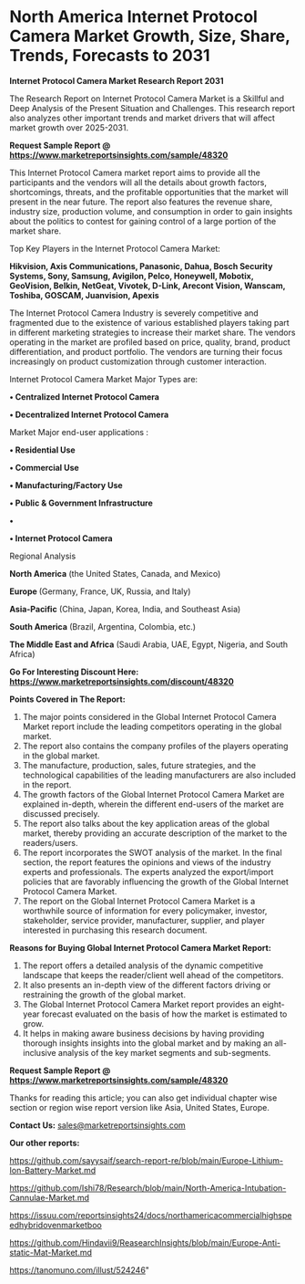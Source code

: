 # North America Internet Protocol Camera Market Growth, Size, Share, Trends, Forecasts to 2031

<strong>Internet Protocol Camera Market Research Report 2031</strong>

The Research Report on Internet Protocol Camera Market is a Skillful and Deep Analysis of the Present Situation and Challenges. This research report also analyzes other important trends and market drivers that will affect market growth over 2025-2031.

<strong>Request Sample Report @ <a href=https://www.marketreportsinsights.com/sample/48320>https://www.marketreportsinsights.com/sample/48320</a></strong>

This Internet Protocol Camera market report aims to provide all the participants and the vendors will all the details about growth factors, shortcomings, threats, and the profitable opportunities that the market will present in the near future. The report also features the revenue share, industry size, production volume, and consumption in order to gain insights about the politics to contest for gaining control of a large portion of the market share.

Top Key Players in the Internet Protocol Camera Market:

<strong>Hikvision, Axis Communications, Panasonic, Dahua, Bosch Security Systems, Sony, Samsung, Avigilon, Pelco, Honeywell, Mobotix, GeoVision, Belkin, NetGeat, Vivotek, D-Link, Arecont Vision, Wanscam, Toshiba, GOSCAM, Juanvision, Apexis</strong>

The Internet Protocol Camera Industry is severely competitive and fragmented due to the existence of various established players taking part in different marketing strategies to increase their market share. The vendors operating in the market are profiled based on price, quality, brand, product differentiation, and product portfolio. The vendors are turning their focus increasingly on product customization through customer interaction.

Internet Protocol Camera Market Major Types are:

<strong>•  Centralized Internet Protocol Camera

•  Decentralized Internet Protocol Camera</strong>

Market Major end-user applications :

<strong>•  Residential Use

•  Commercial Use

•  Manufacturing/Factory Use

•  Public & Government Infrastructure

•  

•  Internet Protocol Camera</strong>

Regional Analysis

</u><strong><b>North America</b></strong> (the United States, Canada, and Mexico)

<strong><b>Europe </b></strong>(Germany, France, UK, Russia, and Italy)

<strong><b>Asia-Pacific</b></strong> (China, Japan, Korea, India, and Southeast Asia)

<strong><b>South America</b></strong> (Brazil, Argentina, Colombia, etc.)

<strong><b>The Middle East and Africa</b></strong> (Saudi Arabia, UAE, Egypt, Nigeria, and South Africa)

<strong>Go For Interesting Discount Here: <a href=https://www.marketreportsinsights.com/discount/48320>https://www.marketreportsinsights.com/discount/48320</a></strong>

<strong>Points Covered in The Report:</strong>
<ol>
  <li>The major points considered in the Global Internet Protocol Camera Market report include the leading competitors operating in the global market.</li>
  <li>The report also contains the company profiles of the players operating in the global market.</li>
  <li>The manufacture, production, sales, future strategies, and the technological capabilities of the leading manufacturers are also included in the report.</li>
  <li>The growth factors of the Global Internet Protocol Camera Market are explained in-depth, wherein the different end-users of the market are discussed precisely.</li>
  <li>The report also talks about the key application areas of the global market, thereby providing an accurate description of the market to the readers/users.</li>
  <li>The report incorporates the SWOT analysis of the market. In the final section, the report features the opinions and views of the industry experts and professionals. The experts analyzed the export/import policies that are favorably influencing the growth of the Global Internet Protocol Camera Market.</li>
  <li>The report on the Global Internet Protocol Camera Market is a worthwhile source of information for every policymaker, investor, stakeholder, service provider, manufacturer, supplier, and player interested in purchasing this research document.</li>
</ol>
<strong>Reasons for Buying Global Internet Protocol Camera Market Report:</strong>

<ol>
  <li>The report offers a detailed analysis of the dynamic competitive landscape that keeps the reader/client well ahead of the competitors.</li>
  <li>It also presents an in-depth view of the different factors driving or restraining the growth of the global market.</li>
  <li>The Global Internet Protocol Camera Market report provides an eight-year forecast evaluated on the basis of how the market is estimated to grow.</li>
  <li>It helps in making aware business decisions by having providing thorough insights insights into the global market and by making an all-inclusive analysis of the key market segments and sub-segments.</li>
</ol>
<strong>Request Sample Report @ <a href=https://www.marketreportsinsights.com/sample/48320>https://www.marketreportsinsights.com/sample/48320</a></strong>


Thanks for reading this article; you can also get individual chapter wise section or region wise report version like Asia, United States, Europe.

<strong>Contact Us:</strong>
sales@marketreportsinsights.com

<strong>Our other reports:</strong>

<a href=https://github.com/sayysaif/search-report-re/blob/main/Europe-Lithium-Ion-Battery-Market.md>https://github.com/sayysaif/search-report-re/blob/main/Europe-Lithium-Ion-Battery-Market.md</a>

<a href=https://github.com/Ishi78/Research/blob/main/North-America-Intubation-Cannulae-Market.md>https://github.com/Ishi78/Research/blob/main/North-America-Intubation-Cannulae-Market.md</a>

<a href=https://issuu.com/reportsinsights24/docs/northamericacommercialhighspeedhybridovenmarketboo>https://issuu.com/reportsinsights24/docs/northamericacommercialhighspeedhybridovenmarketboo</a>

<a href=https://github.com/Hindavii9/ReasearchInsights/blob/main/Europe-Anti-static-Mat-Market.md>https://github.com/Hindavii9/ReasearchInsights/blob/main/Europe-Anti-static-Mat-Market.md</a>

<a href=https://tanomuno.com/illust/524246>https://tanomuno.com/illust/524246</a>"

